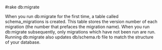 #rake db:migrate

When you run db:migrate for the first time, a table called schema_migrations is created.
This table stores the version number of each migration (the number that prefaces the migration name).
When you run db:migrate subsequently, only migrations which have not been run are run.
Running db:migrate also updates db/schema.rb file to match the structure of your database.
